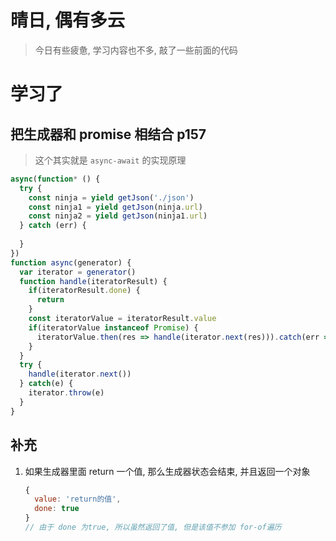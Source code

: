 # 晴日, 偶有多云

> 今日有些疲惫, 学习内容也不多, 敲了一些前面的代码

# 学习了

## 把生成器和 promise 相结合 p157

> 这个其实就是 `async-await` 的实现原理

```js
async(function* () {
  try {
    const ninja = yield getJson('./json')
    const ninja1 = yield getJson(ninja.url)
    const ninja2 = yield getJson(ninja1.url)
  } catch (err) {
  
  }
})
function async(generator) {
  var iterator = generator()
  function handle(iteratorResult) {
    if(iteratorResult.done) {
      return
    }
    const iteratorValue = iteratorResult.value
    if(iteratorValue instanceof Promise) {
      iteratorValue.then(res => handle(iterator.next(res))).catch(err => iterator.throw(err))
    }
  }
  try {
    handle(iterator.next())
  } catch(e) {
    iterator.throw(e)
  }
}
```

## 补充

1. 如果生成器里面 return 一个值, 那么生成器状态会结束, 并且返回一个对象

   ```js
   {
     value: 'return的值',
     done: true
   }
   // 由于 done 为true, 所以虽然返回了值, 但是该值不参加 for-of遍历
   ```

   